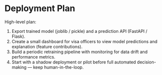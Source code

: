 # Deployment Plan

High-level plan:

1. Export trained model (joblib / pickle) and a prediction API (FastAPI / Flask).
2. Create a small dashboard for visa officers to view model predictions and explanation (feature contributions).
3. Build a periodic retraining pipeline with monitoring for data drift and performance metrics.
4. Start with a shadow deployment or pilot before full automated decision-making — keep human-in-the-loop.
